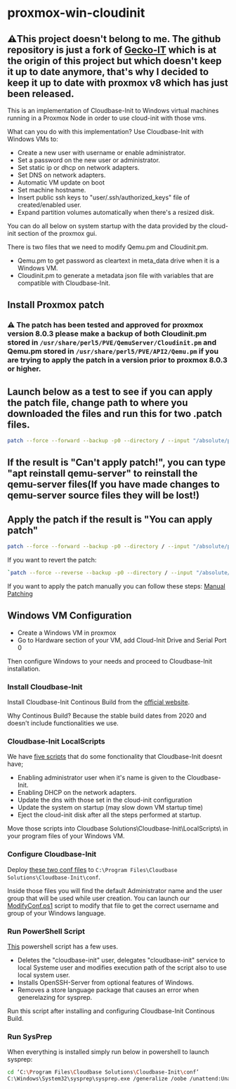# proxmox-win-cloudinit
## ⚠️This project doesn't belong to me. The github repository is just a fork of [Gecko-IT](https://git.geco-it.net/GECO-IT-PUBLIC/Geco-Cloudbase-Init) which is at the origin of this project but which doesn't keep it up to date anymore, that's why I decided to keep it up to date with proxmox v8 which has just been released.
This is an implementation of Cloudbase-Init to Windows virtual machines running in a Proxmox Node in order to use cloud-init with those vms.

What can you do with this implementation?
Use Cloudbase-Init with Windows VMs to:
* Create a new user with username or enable administrator.
* Set a password on the new user or administrator.
* Set static ip or dhcp on network adapters.
* Set DNS on network adapters.
* Automatic VM update on boot
* Set machine hostname.
* Insert public ssh keys to "user/.ssh/authorized_keys" file of created/enabled user.
* Expand partition volumes automatically when there's a resized disk.

You can do all below on system startup with the data provided by the cloud-init section of the proxmox gui.


There is two files that we need to modify Qemu.pm and Cloudinit.pm.
* Qemu.pm to get password as cleartext in meta_data drive when it is a Windows VM.
* Cloudinit.pm to generate a metadata json file with variables that are compatible with Cloudbase-Init.

## Install Proxmox patch

### ⚠️ The patch has been tested and approved for proxmox version 8.0.3 please make a backup of both Cloudinit.pm stored in ```/usr/share/perl5/PVE/QemuServer/Cloudinit.pm``` and Qemu.pm stored in ```/usr/share/perl5/PVE/API2/Qemu.pm``` if you are trying to apply the patch in a version prior to proxmox 8.0.3 or higher.

## Launch below as a test to see if you can apply the patch file, change path to where you downloaded the files and run this for two .patch files.
```sh
patch --force --forward --backup -p0 --directory / --input "/absolute/path/to/patchfile.pm.patch" --dry-run && echo "You can apply patch" || { echo "Can't apply patch!";}
```

## If the result is "Can't apply patch!", you can type "apt reinstall qemu-server" to reinstall the qemu-server files(If you have made changes to qemu-server source files they will be lost!)

## Apply the patch if the result is "You can apply patch"
```sh
patch --force --forward --backup -p0 --directory / --input "/absolute/path/to/patchfile.pm.patch"
```
If you want to revert the patch:
```sh
`patch --force --reverse --backup -p0 --directory / --input "/absolute/path/to/patchfile.pm.patch"`
```

If you want to apply the patch manually you can follow these steps: [Manual Patching](https://git.geco-it.net/c.soylu/Geco-cloudbase-init/src/branch/master/MANUALPATCH.md)

## Windows VM Configuration
* Create a Windows VM in proxmox
* Go to Hardware section of your VM, add Cloud-Init Drive and Serial Port 0

Then configure Windows to your needs and proceed to Cloudbase-Init installation.

### Install Cloudbase-Init
Install Cloudbase-Init Continous Build from the [official website](https://cloudbase.it/cloudbase-init/#download).

Why Continous Build? Because the stable build dates from 2020 and doesn't include functionalities we use.

### Cloudbase-Init LocalScripts
We have [five scripts](https://github.com/codding-nepale/proxmox-win-cloudinit/tree/main/localscripts) that do some fonctionality that Cloudbase-Init doesnt have;
* Enabling administrator user when it's name is given to the Cloudbase-Init.
* Enabling DHCP on the network adapters.
* Update the dns with those set in the cloud-init configuration
* Update the system on startup (may slow down VM startup time)
* Eject the cloud-init disk after all the steps performed at startup.

Move those scripts into Cloudbase Solutions\Cloudbase-Init\LocalScripts\ in your program files of your Windows VM.

### Configure Cloudbase-Init
Deploy [these two conf files](https://github.com/codding-nepale/proxmox-win-cloudinit/tree/main/conf) to `C:\Program Files\Cloudbase Solutions\Cloudbase-Init\conf`.

Inside those files you will find the default Administrator name and the user group that will be used while user creation. You can launch our [ModifyConf.ps1](https://github.com/codding-nepale/proxmox-win-cloudinit/tree/main/powershell) script to modify that file to get the correct username and group of your Windows language.

### Run PowerShell Script
[This](https://github.com/codding-nepale/proxmox-win-cloudinit/tree/main/powershell) powershell script has a few uses.
* Deletes the "cloudbase-init" user, delegates "cloudbase-init" service to local Systeme user and modifies execution path of the script also to use local system user.
* Installs OpenSSH-Server from optional features of Windows.
* Removes a store language package that causes an error when generelazing for sysprep.

Run this script after installing and configuring Cloudbase-Init Continous Build.

### Run SysPrep
When everything is installed simply run below in powershell to launch sysprep:

```sh
cd ‘C:\Program Files\Cloudbase Solutions\Cloudbase-Init\conf’
C:\Windows\System32\sysprep\sysprep.exe /generalize /oobe /unattend:Unattend.xml
```
